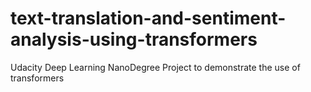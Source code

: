 # text-translation-and-sentiment-analysis-using-transformers
Udacity Deep Learning NanoDegree Project to demonstrate the use of transformers
